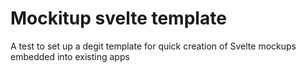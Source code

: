 # Mockitup svelte template

A test to set up a degit template for quick creation of Svelte mockups embedded into existing apps

